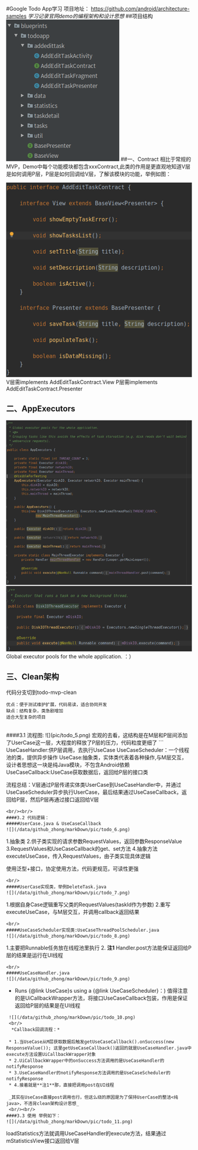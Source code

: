 #Google Todo App学习
项目地址： https://github.com/android/architecture-samples
_学习记录官网demo的编程架构和设计思想_
##项目结构
![ ](pic/todo_1.png  "项目结构")
##一、Contract
相比于常规的MVP，Demo中每个功能模块都包含xxxContract,此类的作用是更直观地知道V层是如何调用P层，P层是如何回调给V层，了解该模块的功能，举例如图：

![](pic/todo_2.png) 
V层需implements AddEditTaskContract.View
P层需implements AddEditTaskContract.Presenter

## 二、AppExecutors
![](pic/todo_3.png) 
![](pic/todo_4.png) 
Global executor pools for the whole application. ：）

## 三、Clean架构
代码分支切到todo-mvp-clean
```
优点：便于测试维护扩展，代码易读，适合协同开发
缺点：结构复杂，类急剧增加
适合大型复杂的项目
```
<br/>
####3.1 流程图:
![](pic/todo_5.png) 
宏观的去看，这结构是在M层和P层间添加了UserCase这一层，大程度的释放了P层的压力，代码粒度更细了
```
UseCaseHandler:供P层调用，去执行UseCase
UseCaseScheduler：一个线程池的类，提供异步操作
UseCase:抽象类，实体类代表着各种操作,与M层交互，设计者思想这一块是纯Java模块，不包含Android依赖
UseCaseCallback:UseCase获取数据后，返回给P层的接口类

流程总结：V层通过P层传递实体类UserCase到UseCaseHandler中，并通过UseCaseScheduler异步执行UserCase，最后结果通过UseCaseCallback，返回给P层，然后P层再通过接口返回给V层
```
<br/><br/>
####3.2 代码逻辑：
#####UserCase.java & UseCaseCallback
![](/data/github_zhong/markDown/pic/todo_6.png) 
```
1.抽象类
2.供子类实现的请求参数RequestValues，返回参数ResponseValue
3.RequestValues和UseCaseCallback的get、set方法
4.抽象方法executeUseCase，传入RequestValues，由子类实现具体逻辑

使用泛型+接口，协定使用方法，代码更规范，可读性更强 
```
<br/>
#####UserCase实现类，举例DeleteTask.java
![](/data/github_zhong/markDown/pic/todo_7.png) 
```
1.根据自身Case逻辑重写父类的RequestValues(taskId作为参数)
2.重写executeUseCase，与M层交互，并调用callback返回结果
```	
<br/>
#####UseCaseScheduler实现类:UseCaseThreadPoolScheduler.java
![](/data/github_zhong/markDown/pic/todo_8.png) 
```
1.主要把Runnable任务放在线程池里执行
2. **注1** Handler.post方法能保证返回给P层的结果是运行在UI线程 
```
<br/>
#####UseCaseHandler.java
![](/data/github_zhong/markDown/pic/todo_9.png) 
```
 * Runs {@link UseCase}s using a {@link UseCaseScheduler}：)
 值得注意的是UiCallbackWrapper方法，将接口UseCaseCallback包装，作用是保证返回给P层的结果是在UI线程
```
 ![](/data/github_zhong/markDown/pic/todo_10.png) 
 <br/>
  *Callback回调流程：*
 
 * 1.当UseCase从M层获取数据后触发getUseCaseCallback().onSuccess(new ResponseValue()); 这里getUseCaseCallback()返回的就是UseCaseHandler.java中execute方法设置UiCallbackWrapper对象
 * 2.UiCallbackWrapper中的onSuccess方法调用的是UseCaseHandler的notifyResponse
 * 3.UseCaseHandler的notifyResponse方法调用的是UseCaseScheduler的notifyResponse 
 * 4.接着就是**注1**那，直接把调用post在UI线程
 
 _其实在UseCase直接post调用也行，但这么绕的原因是为了保持UserCase的整洁<纯java>，不违背clean架构设计思想_
 <br/><br/>
####3.3 使用 举例如下：
![](/data/github_zhong/markDown/pic/todo_11.png) 	
```
loadStatistics方法就调用UseCaseHandler的execute方法，结果通过mStatisticsView接口返回给V层
```	